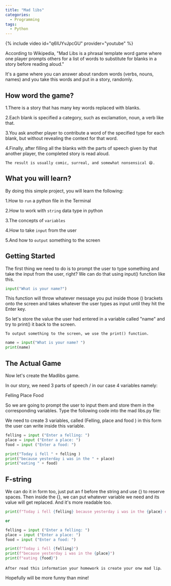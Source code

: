 ```yaml
---
title: "Mad libs"
categories:
  - Programming
tags:
  - Python
---
```

{% include video id="q6IUYvJpcGU" provider="youtube" %}

According to Wikipedia, "Mad Libs is a phrasal template word game where one player prompts others for a list of words to substitute for blanks in a story before reading aloud."

It's a game where you can answer about random words (verbs, nouns, names) and you take this words and put in a story, randomly.

## How word the game?

1.There is a story that has many key words replaced with blanks.

2.Each blank is specified a category, such as exclamation, noun, a verb like that.

3.You ask another player to contribute a word of the specified type for each blank, but without revealing the context for that word.

4.Finally, after filling all the blanks with the parts of speech given by that another player, the completed story is read aloud.
  
`The result is usually comic, surreal, and somewhat nonsensical 😆.`

## What you will learn?

By doing this simple project, you will learn the following:

1.How to `run` a python file in the Terminal

2.How to work with `string` data type in python

3.The concepts of `variables`

4.How to take `input` from the user

5.And how to `output` something to the screen

## Getting Started

The first thing we need to do is to prompt the user to type something and take the input from the user, right? We can do that using input() function like this.

```python
input("What is your name?")
```

This function will throw whatever message you put inside those () brackets onto the screen and takes whatever the user types as input until they hit the Enter key.

So let's store the value the user had entered in a variable called "name" and try to print() it back to the screen.

`To output something to the screen, we use the print() function.`

```python
name = input("What is your name? ")
print(name)
```

## The Actual Game

Now let's create the Madlibs game.

In our story, we need 3 parts of speech / in our case 4 variables namely:

Felling
Place
Food

So we are going to prompt the user to input them and store them in the corresponding variables. Type the following code into the mad libs.py file:

We need to create 3 variables, called (Felling, place and food ) in this form the user can write inside this variable.

```python
felling = input ("Enter a felling: ")
place = input ("Enter a place: ")
food = input ("Enter a food: ")

print("Today i fell " + felling )
print("because yesterday i was in the " + place)
print("eating " + food)
```

## F-string

We can do it in form too, just put an f before the string and use {} to reserve spaces. Then inside the {}, we can put whatever variable we need and its value will get replaced. And it's more readable too.

```python
print(f"Today i fell {felling} because yesterday i was in the {place} eating {food}")

or

felling = input ("Enter a felling: ")
place = input ("Enter a place: ")
food = input ("Enter a food: ")

print(f"Today i fell {felling}")
print(f"because yesterday i was in the {place}")
print(f"eating {food}")
```

`After read this information your homework is create your onw mad lip`. 

Hopefully will be more funny than mine!